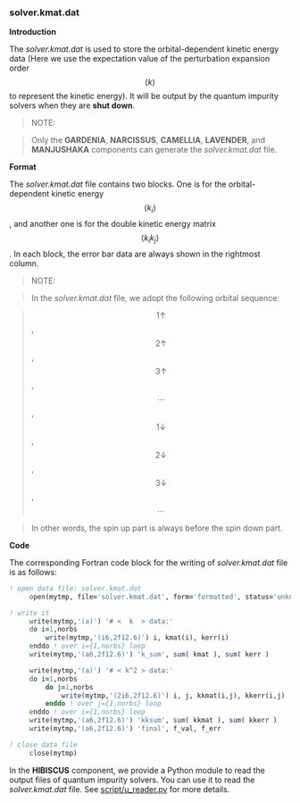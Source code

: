 ### solver.kmat.dat

**Introduction**

The *solver.kmat.dat* is used to store the orbital-dependent kinetic energy data (Here we use the expectation value of the perturbation expansion order $$\langle k \rangle$$ to represent the kinetic energy). It will be output by the quantum impurity solvers when they are **shut down**.

> NOTE:

> Only the **GARDENIA**, **NARCISSUS**, **CAMELLIA**, **LAVENDER**, and **MANJUSHAKA** components can generate the *solver.kmat.dat* file.

**Format**

The *solver.kmat.dat* file contains two blocks. One is for the orbital-dependent kinetic energy $$\langle k_i\rangle$$, and another one is for the double kinetic energy matrix $$\langle k_i k_j\rangle$$. In each block, the error bar data are always shown in the rightmost column.

> NOTE:

> In the *solver.kmat.dat* file, we adopt the following orbital sequence:

> $$1\uparrow$$, $$2\uparrow$$, $$3\uparrow$$, $$\cdots$$, $$1\downarrow$$, $$2\downarrow$$, $$3\downarrow$$, $$\cdots$$

> In other words, the spin up part is always before the spin down part.

**Code**

The corresponding Fortran code block for the writing of *solver.kmat.dat* file is as follows:

```fortran
! open data file: solver.kmat.dat
     open(mytmp, file='solver.kmat.dat', form='formatted', status='unknown')

! write it
     write(mytmp,'(a)') '# <  k  > data:'
     do i=1,norbs
         write(mytmp,'(i6,2f12.6)') i, kmat(i), kerr(i)
     enddo ! over i={1,norbs} loop
     write(mytmp,'(a6,2f12.6)') 'k_sum', sum( kmat ), sum( kerr )

     write(mytmp,'(a)') '# < k^2 > data:'
     do i=1,norbs
         do j=1,norbs
             write(mytmp,'(2i6,2f12.6)') i, j, kkmat(i,j), kkerr(i,j)
         enddo ! over j={1,norbs} loop
     enddo ! over i={1,norbs} loop
     write(mytmp,'(a6,2f12.6)') 'kksum', sum( kkmat ), sum( kkerr )
     write(mytmp,'(a6,2f12.6)') 'final', f_val, f_err

! close data file
     close(mytmp)
```

In the **HIBISCUS** component, we provide a Python module to read the output files of quantum impurity solvers. You can use it to read the *solver.kmat.dat* file. See [script/u_reader.py](../ch07/reader.md) for more details.